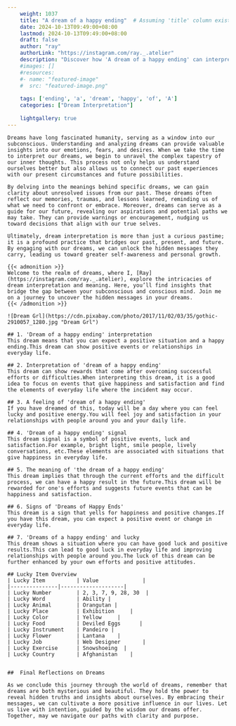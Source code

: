 ```yaml
---
    weight: 1037
    title: "A dream of a happy ending"  # Assuming 'title' column exists
    date: 2024-10-13T09:49:00+08:00
    lastmod: 2024-10-13T09:49:00+08:00
    draft: false
    author: "ray"
    authorLink: "https://instagram.com/ray._.atelier"
    description: "Discover how 'A dream of a happy ending' can interpret your future and uncover its significant meanings in your life."
    #images: []
    #resources:
    #- name: "featured-image"
    #  src: "featured-image.png"
    
    tags: ['ending', 'a', 'dream', 'happy', 'of', 'A']
    categories: ["Dream Interpretation"]
    
    lightgallery: true
---
```

    
    Dreams have long fascinated humanity, serving as a window into our subconscious. Understanding and analyzing dreams can provide valuable insights into our emotions, fears, and desires. When we take the time to interpret our dreams, we begin to unravel the complex tapestry of our inner thoughts. This process not only helps us understand ourselves better but also allows us to connect our past experiences with our present circumstances and future possibilities.
    
    By delving into the meanings behind specific dreams, we can gain clarity about unresolved issues from our past. These dreams often reflect our memories, traumas, and lessons learned, reminding us of what we need to confront or embrace. Moreover, dreams can serve as a guide for our future, revealing our aspirations and potential paths we may take. They can provide warnings or encouragement, nudging us toward decisions that align with our true selves.
    
    Ultimately, dream interpretation is more than just a curious pastime; it is a profound practice that bridges our past, present, and future. By engaging with our dreams, we can unlock the hidden messages they carry, leading us toward greater self-awareness and personal growth.
    
    {{< admonition >}}
    Welcome to the realm of dreams, where I, [Ray](https://instagram.com/ray._.atelier), explore the intricacies of dream interpretation and meaning. Here, you’ll find insights that bridge the gap between your subconscious and conscious mind. Join me on a journey to uncover the hidden messages in your dreams.
    {{< /admonition >}}
    
    ![Dream Grl](https://cdn.pixabay.com/photo/2017/11/02/03/35/gothic-2910057_1280.jpg "Dream Grl")
    
    ## 1. 'Dream of a happy ending' interpretation
    This dream means that you can expect a positive situation and a happy ending.This dream can show positive events or relationships in everyday life.
    
    ## 2. Interpretation of 'dream of a happy ending'
    This dream can show rewards that come after overcoming successful efforts or difficulties.When interpreting this dream, it is a good idea to focus on events that give happiness and satisfaction and find the elements of everyday life where the incident may occur.
    
    ## 3. A feeling of 'dream of a happy ending'
    If you have dreamed of this, today will be a day where you can feel lucky and positive energy.You will feel joy and satisfaction in your relationships with people around you and your daily life.
    
    ## 4. 'Dream of a happy ending' signal
    This dream signal is a symbol of positive events, luck and satisfaction.For example, bright light, smile people, lively conversations, etc.These elements are associated with situations that give happiness in everyday life.
    
    ## 5. The meaning of 'the dream of a happy ending'
    This dream implies that through the current efforts and the difficult process, we can have a happy result in the future.This dream will be rewarded for one's efforts and suggests future events that can be happiness and satisfaction.
    
    ## 6. Signs of 'Dreams of Happy Ends'
    This dream is a sign that yells for happiness and positive changes.If you have this dream, you can expect a positive event or change in everyday life.
    
    ## 7. 'Dreams of a happy ending' and lucky
    This dream shows a situation where you can have good luck and positive results.This can lead to good luck in everyday life and improving relationships with people around you.The luck of this dream can be further enhanced by your own efforts and positive attitudes.
    
    ## Lucky Item Overview
    | Lucky Item          | Value              |
    |---------------|--------------------|
    | Lucky Number        | 2, 3, 7, 9, 28, 30  |
    | Lucky Word          | Ability |
    | Lucky Animal        | Orangutan |
    | Lucky Place         | Exhibition     |
    | Lucky Color         | Yellow     |
    | Lucky Food          | Deviled Eggs      |
    | Lucky Instrument    | Pandeiro |
    | Lucky Flower        | Lantana    |
    | Lucky Job           | Web Designer       |
    | Lucky Exercise      | Snowshoeing  |
    | Lucky Country       | Afghanistan    |
    
    
    ##  Final Reflections on Dreams
    
    As we conclude this journey through the world of dreams, remember that dreams are both mysterious and beautiful. They hold the power to reveal hidden truths and insights about ourselves. By embracing their messages, we can cultivate a more positive influence in our lives. Let us live with intention, guided by the wisdom our dreams offer. Together, may we navigate our paths with clarity and purpose.
    